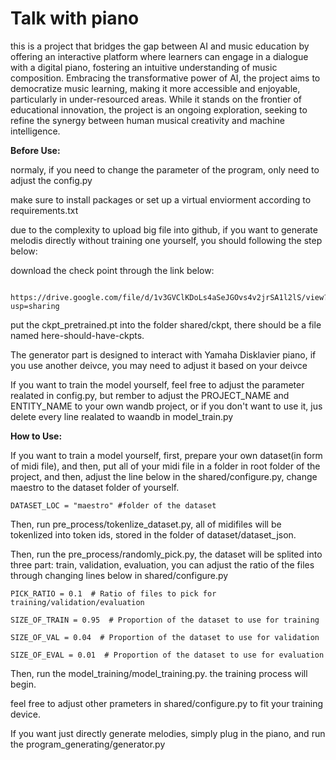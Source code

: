 
# Talk with piano

this is a project that bridges the gap between AI and music education by offering an interactive platform where learners can engage in a dialogue with a digital piano, fostering an intuitive understanding of music composition. Embracing the transformative power of AI, the project aims to democratize music learning, making it more accessible and enjoyable, particularly in under-resourced areas. While it stands on the frontier of educational innovation, the project is an ongoing exploration, seeking to refine the synergy between human musical creativity and machine intelligence.

**Before Use:**

normaly, if you need to change the parameter of the program, only need to adjust the config.py

make sure to install packages or set up a virtual enviorment according to requirements.txt

due to the complexity to upload big file into github, if you want to generate melodis directly without training one yourself, you should following the step below:

download the check point through the link below:
    
        https://drive.google.com/file/d/1v3GVClKDoLs4aSeJGOvs4v2jrSA1l2lS/view?usp=sharing
        
put the ckpt_pretrained.pt into the folder shared/ckpt, there should be a file named here-should-have-ckpts.
    
The generator part is designed to interact with Yamaha Disklavier piano, if you use another deivce, you may need to adjust it based on your deivce

If you want to train the model yourself, feel free to adjust the parameter realated in config.py, but rember to adjust the PROJECT_NAME and ENTITY_NAME to your own wandb project, or if you don't want to use it, jus delete every line realated to waandb in model_train.py

**How to Use:**

If you want to train a model yourself, first, prepare your own dataset(in form of midi file), and then, put all of your midi file in a folder in root folder of the project, and then, adjust the line below in the shared/configure.py, change maestro to the dataset folder of yourself.

    DATASET_LOC = "maestro" #folder of the dataset

Then, run pre_process/tokenlize_dataset.py, all of midifiles will be tokenlized into token ids, stored in the folder of dataset/dataset_json.

Then, run the pre_process/randomly_pick.py, the dataset will be splited into three part: train, validation, evaluation, you can adjust the ratio of the files through changing lines below in shared/configure.py

    PICK_RATIO = 0.1  # Ratio of files to pick for training/validation/evaluation

    SIZE_OF_TRAIN = 0.95  # Proportion of the dataset to use for training

    SIZE_OF_VAL = 0.04  # Proportion of the dataset to use for validation

    SIZE_OF_EVAL = 0.01  # Proportion of the dataset to use for evaluation

Then, run the model_training/model_training.py. the training process will begin.

feel free to adjust other prameters in shared/configure.py to fit your training device.

If you want just directly generate melodies, simply plug in the piano, and run the program_generating/generator.py
    

